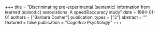 +++
title = "Discriminating pre-experimental (semantic) information from learned (episodic) associations: A speedÐaccuracy study"
date = 1984-01-01
authors = ["Barbara Dosher"]
publication_types = ["2"]
abstract = ""
featured = false
publication = "*Cognitive Psychology*"
+++

